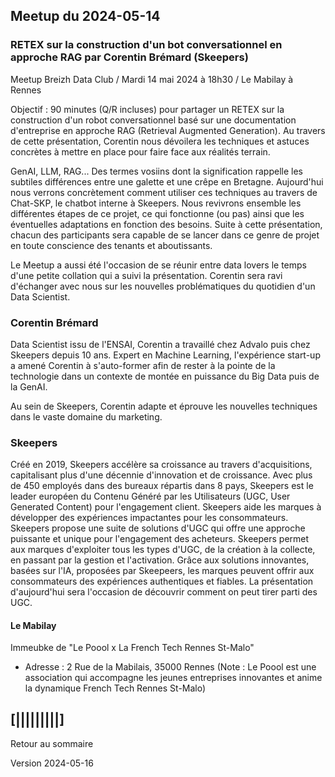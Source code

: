 ## Meetup du 2024-05-14

### RETEX sur la construction d'un bot conversationnel en approche RAG par Corentin Brémard (Skeepers)
Meetup Breizh Data Club / Mardi 14 mai 2024 à 18h30 / Le Mabilay à Rennes

Objectif : 90 minutes (Q/R incluses) pour partager un RETEX sur la construction d'un robot conversationnel basé sur une documentation d'entreprise en approche RAG (Retrieval Augmented Generation). Au travers de cette présentation, Corentin nous dévoilera les techniques et astuces concrètes à mettre en place pour faire face aux réalités terrain.

GenAI, LLM, RAG... Des termes vosiins dont la signification rappelle les subtiles différences entre une galette et une crêpe en Bretagne. Aujourd'hui nous verrons concrètement comment utiliser ces techniques au travers de Chat-SKP, le chatbot interne à Skeepers. Nous revivrons ensemble les différentes étapes de ce projet, ce qui fonctionne (ou pas) ainsi que les éventuelles adaptations en fonction des besoins. Suite à cette présentation, chacun des participants sera capable de se lancer dans ce genre de projet en toute conscience des tenants et aboutissants.

Le Meetup a aussi été l'occasion de se réunir entre data lovers le temps d'une petite collation qui a suivi la présentation. Corentin sera ravi d'échanger avec nous sur les nouvelles problématiques du quotidien d'un Data Scientist.

### Corentin Brémard
Data Scientist issu de l'ENSAI, Corentin a travaillé chez Advalo puis chez Skeepers depuis 10 ans. 
Expert en Machine Learning, l'expérience start-up a amené Corentin à s'auto-former afin de rester à la pointe de la technologie dans un contexte de montée en puissance du Big Data puis de la GenAI.

Au sein de Skeepers, Corentin adapte et éprouve les nouvelles techniques dans le vaste domaine du marketing.

### Skeepers
Créé en 2019, Skeepers accélère sa croissance au travers d'acquisitions, capitalisant plus d'une décennie d'innovation et de croissance. Avec plus de 450 employés dans des bureaux répartis dans 8 pays, Skeepers est le leader européen du Contenu Généré par les Utilisateurs (UGC, User Generated Content) pour l'engagement client. Skeepers aide les marques à développer des expériences impactantes pour les consommateurs. Skeepers propose une suite de solutions d'UGC qui offre une approche puissante et unique pour l'engagement des acheteurs. Skeepers permet aux marques d'exploiter tous les types d'UGC, de la création à la collecte, en passant par la gestion et l'activation. Grâce aux solutions innovantes, basées sur l'IA, proposées par Skeepeers, les marques peuvent offrir aux consommateurs des expériences authentiques et fiables. La présentation d'aujourd'hui sera l'occasion de découvrir comment on peut tirer parti des UGC.

#### Le Mabilay 
Immeubke de "Le Poool x La French Tech Rennes St-Malo"
  
- Adresse : 2 Rue de la Mabilais, 35000 Rennes
(Note : Le Poool est une association qui accompagne les jeunes entreprises innovantes et anime la dynamique French Tech Rennes St-Malo)

## [|||||||||]

Retour au sommaire

Version 2024-05-16

